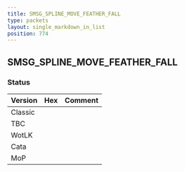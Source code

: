 ```yaml
---
title: SMSG_SPLINE_MOVE_FEATHER_FALL
type: packets
layout: single_markdown_in_list
position: 774
---
```


## SMSG_SPLINE_MOVE_FEATHER_FALL

### Status

Version    | Hex        | Comment
---------- | ---------- | ---------- 
Classic    |            |
TBC        |            |
WotLK      |            |
Cata       |            |
MoP        |            |